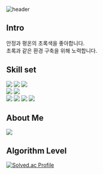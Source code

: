 ![header](https://capsule-render.vercel.app/api?type=waving&color=gradient&text=)
## Intro
안정과 평온의 초록색을 좋아합니다.   
초록과 같은 환경 구축을 위해 노력합니다.

## Skill set
<img src="https://img.shields.io/badge/Java-FF9900?style=for-the-badge&logo=Java&logoColor=white"> <img src="https://img.shields.io/badge/Spring-6DB33F?style=for-the-badge&logo=Spring&logoColor=white"> 
<img src="https://img.shields.io/badge/SpringBoot-6DB33F?style=for-the-badge&logo=SpringBoot&logoColor=white">   
<img src="https://img.shields.io/badge/MySQL-4479A1?style=for-the-badge&logo=MySQL&logoColor=white">
<img src="https://img.shields.io/badge/Redis-DC382D?style=for-the-badge&logo=Redis&logoColor=white">   
<img src="https://img.shields.io/badge/Amazon EC2-FF9900?style=for-the-badge&logo=EC2&logoColor=white">
<img src="https://img.shields.io/badge/Amazon RDS-527FFF?style=for-the-badge&logo=Amazon RDS&logoColor=white">
<img src="https://img.shields.io/badge/Docker-2496ED?style=for-the-badge&logo=Docker&logoColor=white">
<img src="https://img.shields.io/badge/Jenkins-D24939?style=for-the-badge&logo=Jenkins&logoColor=white">


## About Me
[<img src="https://img.shields.io/badge/Tistory-000000?style=for-the-badge&logo=Tistory&logoColor=red">](https://dev-green.tistory.com/)

## Algorithm Level
[![Solved.ac Profile](http://mazassumnida.wtf/api/v2/generate_badge?boj=sj8504)](https://solved.ac/sj8504/)
